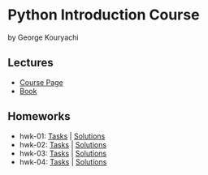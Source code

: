 # Python Introduction Course

by George Kouryachi

## Lectures

- [Course Page](http://uneex.ru/LecturesCMC/PythonIntro2018)
- [Book](http://greenteapress.com/thinkpython2/html/index.html)

## Homeworks

- hwk-01: [Tasks](http://uneex.ru/LecturesCMC/PythonIntro2018/02_Functions) | [Solutions](/hwk-01)
- hwk-02: [Tasks](http://uneex.ru/LecturesCMC/PythonIntro2018/03_ConditionalsRecursion) |
  [Solutions](/hwk-02)
- hwk-03: [Tasks](http://uneex.ru/LecturesCMC/PythonIntro2018/04_CircleSequence) |
  [Solutions](/hwk-03)
- hwk-04: [Tasks](http://uneex.ru/LecturesCMC/PythonIntro2018/05_Lists) |
  [Solutions](/hwk-04)
